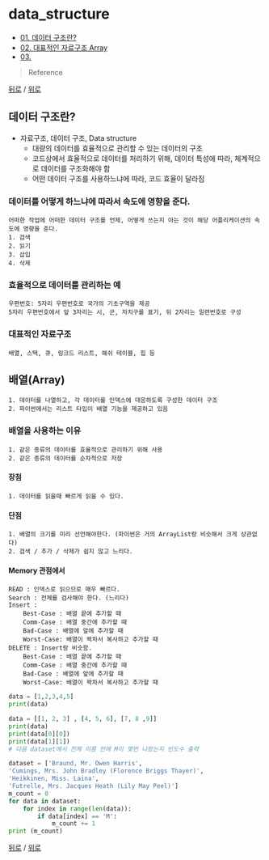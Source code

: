 # data_structure
* [01. 데이터 구조란?](#데이터-구조란)
* [02. 대표적인 자료구조 Array](#배열(Array))
* [03. ](#3)
> Reference  

[뒤로](README.md) / [위로](#data_structure)

## 데이터 구조란?
* 자료구조, 데이터 구조, Data structure 
  * 대량의 데이터를 효율적으로 관리할 수 있는 데이터의 구조
  * 코드상에서 효율적으로 데이터를 처리하기 위해, 데이터 특성에 따라, 체계적으로 데이터를 구조화해야 함
  * 어떤 데이터 구조를 사용하느냐에 따라, 코드 효율이 달라짐

### 데이터를 어떻게 하느냐에 따라서 속도에 영향을 준다.
    어떠한 작업에 어떠한 데이터 구조를 언제, 어떻게 쓰는지 아는 것이 해당 어플리케이션의 속도에 영향을 준다.
    1. 검색
    2. 읽기 
    3. 삽입
    4. 삭제

### 효율적으로 데이터를 관리하는 예
    우편번호: 5자리 우편번호로 국가의 기초구역을 제공
    5자리 우편번호에서 앞 3자리는 시, 군, 자치구를 표기, 뒤 2자리는 일련번호로 구성

### 대표적인 자료구조
    배열, 스택, 큐, 링크드 리스트, 해쉬 테이블, 힙 등



## 배열(Array)

    1. 데이터를 나열하고, 각 데이터를 인덱스에 대응하도록 구성한 데이터 구조
    2. 파이썬에서는 리스트 타입이 배열 기능을 제공하고 있음

### 배열을 사용하는 이유 
    1. 같은 종류의 데이터를 효율적으로 관리하기 위해 사용
    2. 같은 종류의 데이터를 순차적으로 저장

#### 장점
    1. 데이터를 읽을때 빠르게 읽을 수 있다.

#### 단점
    1. 배열의 크기를 미리 선언해야한다. (파이썬은 거의 ArrayList랑 비슷해서 크게 상관없다)
    2. 검색 / 추가 / 삭제가 쉽지 않고 느리다.

#### Memory 관점에서
    READ : 인덱스로 읽으므로 매우 빠르다.
    Search : 전체를 검사해야 한다. (느리다)
    Insert : 
        Best-Case : 배열 끝에 추가할 때 
        Comm-Case : 배열 중간에 추가할 때
        Bad-Case : 배열에 앞에 추가할 때
        Worst-Case: 배열이 꽉차서 복사하고 추가할 때 
    DELETE : Insert랑 비슷함.
        Best-Case : 배열 끝에 추가할 때 
        Comm-Case : 배열 중간에 추가할 때
        Bad-Case : 배열에 앞에 추가할 때
        Worst-Case: 배열이 꽉차서 복사하고 추가할 때 


```python
data = [1,2,3,4,5]
print(data)

data = [[1, 2, 3] , [4, 5, 6], [7, 8 ,9]]
print(data)
print(data[0][0])
print(data[1][1])
# 다음 dataset에서 전체 이름 안에 M이 몇번 나왔는지 빈도수 출력

dataset = ['Braund, Mr. Owen Harris',
'Cumings, Mrs. John Bradley (Florence Briggs Thayer)',
'Heikkinen, Miss. Laina',
'Futrelle, Mrs. Jacques Heath (Lily May Peel)']
m_count = 0
for data in dataset:
    for index in range(len(data)):
        if data[index] == 'M':
            m_count += 1
print (m_count)

```
[뒤로](README.md) / [위로](#data_structure)


